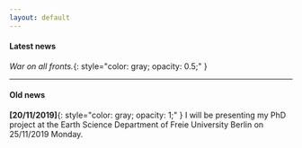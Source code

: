 ```yaml
---
layout: default
---
```



#### Latest news

*War on all fronts.*{: style="color: gray; opacity: 0.5;" }

---

#### Old news

**[20/11/2019]**{: style="color: gray; opacity: 1;" } I will be presenting my PhD project at the Earth Science Department of Freie University Berlin on 25/11/2019 Monday.
